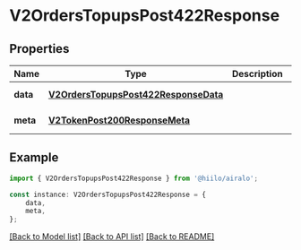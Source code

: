 # V2OrdersTopupsPost422Response


## Properties

Name | Type | Description | Notes
------------ | ------------- | ------------- | -------------
**data** | [**V2OrdersTopupsPost422ResponseData**](V2OrdersTopupsPost422ResponseData.md) |  | [default to undefined]
**meta** | [**V2TokenPost200ResponseMeta**](V2TokenPost200ResponseMeta.md) |  | [default to undefined]

## Example

```typescript
import { V2OrdersTopupsPost422Response } from '@hiilo/airalo';

const instance: V2OrdersTopupsPost422Response = {
    data,
    meta,
};
```

[[Back to Model list]](../README.md#documentation-for-models) [[Back to API list]](../README.md#documentation-for-api-endpoints) [[Back to README]](../README.md)
